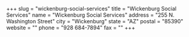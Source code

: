 +++
slug = "wickenburg-social-services"
title = "Wickenburg Social Services"
name = "Wickenburg Social Services"
address = "255 N. Washington Street"
city = "Wickenburg"
state = "AZ"
postal = "85390"
website = ""
phone = "928 684-7894"
fax = ""
+++
